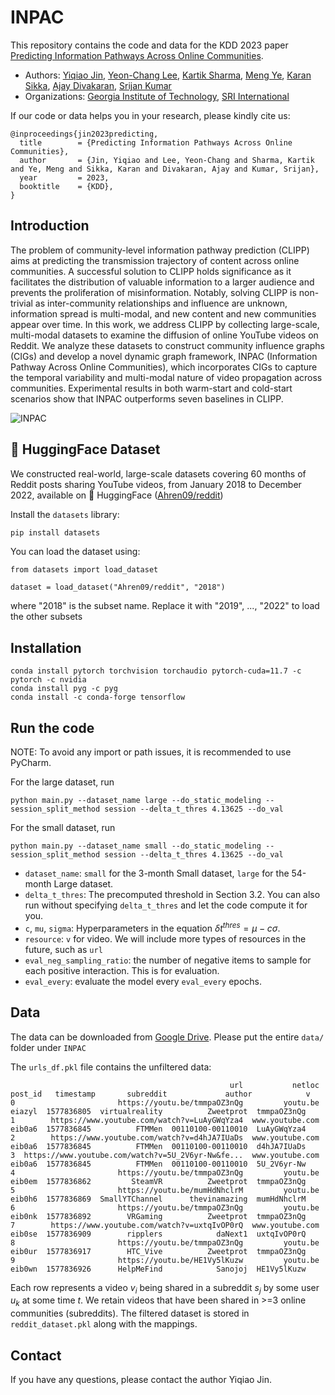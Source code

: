 # INPAC

This repository contains the code and data for the KDD 2023 paper [Predicting Information Pathways Across Online Communities](https://arxiv.org/abs/2306.02259).

* Authors: [Yiqiao Jin](https://ahren09.github.io/), [Yeon-Chang Lee](https://sites.google.com/view/yclee/), [Kartik Sharma](https://ksartik.github.io/), [Meng Ye](https://www.linkedin.com/in/meng-ye-36711114b/), [Karan Sikka](https://www.linkedin.com/in/ksikka/), [Ajay Divakaran](https://www.linkedin.com/in/ajay-divakaran-3445361/), [Srijan Kumar](https://faculty.cc.gatech.edu/~srijan/)
* Organizations: [Georgia Institute of Technology](https://www.gatech.edu/), [SRI International](https://www.sri.com/)




If our code or data helps you in your research, please kindly cite us:
```
@inproceedings{jin2023predicting,
  title        = {Predicting Information Pathways Across Online Communities},
  author       = {Jin, Yiqiao and Lee, Yeon-Chang and Sharma, Kartik and Ye, Meng and Sikka, Karan and Divakaran, Ajay and Kumar, Srijan},
  year         = 2023,
  booktitle    = {KDD},
}

```

## Introduction

The problem of community-level information pathway prediction (CLIPP) aims at predicting the transmission trajectory of content across online communities. A successful solution to CLIPP holds significance as it facilitates the distribution of valuable information to a larger audience and prevents the proliferation of misinformation. Notably, solving CLIPP is non-trivial as inter-community relationships and influence are unknown, information spread is multi-modal, and new content and new communities appear over time. In this work, we address CLIPP by collecting large-scale, multi-modal datasets to examine the diffusion of online YouTube videos on Reddit. We analyze these datasets to construct community influence graphs (CIGs) and develop a novel dynamic graph framework, INPAC (Information Pathway Across Online Communities), which incorporates CIGs to capture the temporal variability and multi-modal nature of video propagation across communities. Experimental results in both warm-start and cold-start scenarios show that INPAC outperforms seven baselines in CLIPP. 

![INPAC](static/img/INPAC.png)

## 🤗 HuggingFace Dataset

We constructed real-world, large-scale datasets covering 60 months of Reddit posts sharing YouTube videos, from January 2018 to December 2022, available on 🤗 HuggingFace (<a href="https://huggingface.co/datasets/Ahren09/reddit">Ahren09/reddit</a>)

Install the `datasets` library:

```bash
pip install datasets
```

You can load the dataset using:

```python]
from datasets import load_dataset

dataset = load_dataset("Ahren09/reddit", "2018") 
```

where "2018" is the subset name. Replace it with "2019", ..., "2022" to load the other subsets

## Installation


```angular2html
conda install pytorch torchvision torchaudio pytorch-cuda=11.7 -c pytorch -c nvidia
conda install pyg -c pyg
conda install -c conda-forge tensorflow
```


## Run the code

NOTE: To avoid any import or path issues, it is recommended to use PyCharm.  

For the large dataset, run

```
python main.py --dataset_name large --do_static_modeling --session_split_method session --delta_t_thres 4.13625 --do_val

```

For the small dataset, run

```
python main.py --dataset_name small --do_static_modeling --session_split_method session --delta_t_thres 4.13625 --do_val

```

- `dataset_name`: `small` for the 3-month Small dataset, `large` for the 54-month Large dataset.
- `delta_t_thres`: The precomputed threshold in Section 3.2. You can also run without specifying `delta_t_thres` and let the code compute it for you.
- `c`, `mu`, `sigma`: Hyperparameters in the equation $\delta t^{thres} = \mu - c \sigma$.
- `resource`: `v` for video. We will include more types of resources in the future, such as `url`
- `eval_neg_sampling_ratio`: the number of negative items to sample for each positive interaction. This is for evaluation.
- `eval_every`: evaluate the model every `eval_every` epochs.

## Data

The data can be downloaded from [Google Drive](https://drive.google.com/drive/folders/1zgqbBHpQKt_RUJrIRISfZILUXLxPTx1I?usp=sharing). Please put the entire `data/` folder under `INPAC` 

The `urls_df.pkl` file contains the unfiltered data:

```angular2html
                                                 url           netloc post_id   timestamp       subreddit             author            v
0                       https://youtu.be/tmmpaOZ3nQg         youtu.be  eiazyl  1577836805  virtualreality          Zweetprot  tmmpaOZ3nQg
1        https://www.youtube.com/watch?v=LuAyGWqYza4  www.youtube.com  eib0a6  1577836845          FTMMen  00110100-00110010  LuAyGWqYza4
2        https://www.youtube.com/watch?v=d4hJA7IUaDs  www.youtube.com  eib0a6  1577836845          FTMMen  00110100-00110010  d4hJA7IUaDs
3  https://www.youtube.com/watch?v=5U_2V6yr-Nw&fe...  www.youtube.com  eib0a6  1577836845          FTMMen  00110100-00110010  5U_2V6yr-Nw
4                       https://youtu.be/tmmpaOZ3nQg         youtu.be  eib0em  1577836862         SteamVR          Zweetprot  tmmpaOZ3nQg
5                       https://youtu.be/mumHdNhclrM         youtu.be  eib0h6  1577836869  SmallYTChannel      thevinamazing  mumHdNhclrM
6                       https://youtu.be/tmmpaOZ3nQg         youtu.be  eib0nk  1577836892        VRGaming          Zweetprot  tmmpaOZ3nQg
7        https://www.youtube.com/watch?v=uxtqIvOP0rQ  www.youtube.com  eib0se  1577836909        ripplers            daNext1  uxtqIvOP0rQ
8                       https://youtu.be/tmmpaOZ3nQg         youtu.be  eib0ur  1577836917        HTC_Vive          Zweetprot  tmmpaOZ3nQg
9                       https://youtu.be/HE1Vy5lKuzw         youtu.be  eib0wn  1577836926      HelpMeFind            Sanojoj  HE1Vy5lKuzw

```

Each row represents a video $v_i$ being shared in a subreddit $s_j$ by some user $u_k$ at some time $t$. We retain videos that have been shared in >=3 online communities (subreddits). The filtered dataset is stored in `reddit_dataset.pkl` along with the mappings.


## Contact

If you have any questions, please contact the author Yiqiao Jin.
